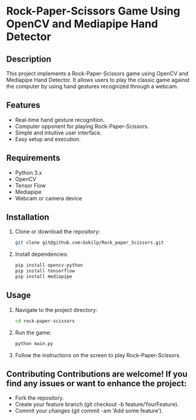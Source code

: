# Rock-Paper-Scissors Game Using OpenCV and Mediapipe Hand Detector

## Description

This project implements a Rock-Paper-Scissors game using OpenCV and Mediapipe Hand Detector. It allows users to play the classic game against the computer by using hand gestures recognized through a webcam.

## Features

- Real-time hand gesture recognition.
- Computer opponent for playing Rock-Paper-Scissors.
- Simple and intuitive user interface.
- Easy setup and execution.

## Requirements

- Python 3.x
- OpenCV
- Tensor Flow
- Mediapipe
- Webcam or camera device

## Installation

1. Clone or download the repository:

   ```bash
   git clone git@github.com:Gokilp/Rock_paper_Scissors.git
   ```

2. Install dependencies:
   ```bash
   pip install opencv-python
   pip install tensorflow
   pip install mediapipe
   ```

## Usage

1. Navigate to the project directory:

   ```bash
   cd rock-paper-scissors
   ```

2. Run the game:

   ```bash
   python main.py
   ```

3. Follow the instructions on the screen to play Rock-Paper-Scissors.

## Contributing Contributions are welcome! If you find any issues or want to enhance the project:

- Fork the repository.
- Create your feature branch (git checkout -b feature/YourFeature).
- Commit your changes (git commit -am 'Add some feature').
